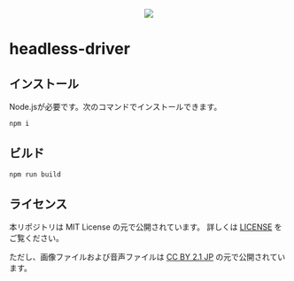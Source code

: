 <p align="center">
<img src="https://github.com/akashic-games/headless-driver/blob/master/img/akashic.png"/>
</p>

# headless-driver

## インストール
Node.jsが必要です。次のコマンドでインストールできます。

```sh
npm i
```

## ビルド

```sh
npm run build
```

## ライセンス
本リポジトリは MIT License の元で公開されています。
詳しくは [LICENSE](https://github.com/akashic-games/headless-driver/blob/master/LICENSE) をご覧ください。
 
ただし、画像ファイルおよび音声ファイルは
[CC BY 2.1 JP](https://creativecommons.org/licenses/by/2.1/jp/) の元で公開されています。
